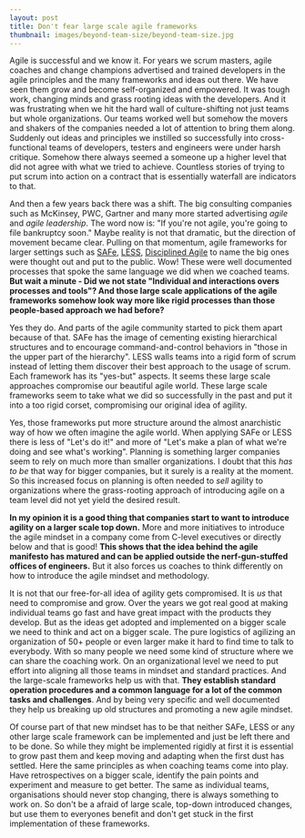 ```yaml
---
layout: post
title: Don't fear large scale agile frameworks
thumbnail: images/beyond-team-size/beyond-team-size.jpg
---
```


Agile is successful and we know it. For years we scrum masters, agile coaches and change champions advertised and trained developers in the agile principles and the many frameworks and ideas out there. We have seen them grow and become self-organized and empowered. It was tough work, changing minds and grass rooting ideas with the developers. And it was frustrating when we hit the hard wall of culture-shifting not just teams but whole organizations. Our teams worked well but somehow the movers and shakers of the companies needed a lot of attention to bring them along. Suddenly out ideas and principles we instilled so successfully into cross-functional teams of developers, testers and engineers were under harsh critique. Somehow there always seemed a someone up a higher level that did not agree with what we tried to achieve. Countless stories of trying to put scrum into action on a contract that is essentially waterfall are indicators to that.

And then a few years back there was a shift. The big consulting companies such as McKinsey, PWC, Gartner and many more started advertising *agile* and *agile leadership*. The word now is: "If you're not agile, you're going to file bankruptcy soon." Maybe reality is not that dramatic, but the direction of movement became clear. Pulling on that momentum, agile frameworks for larger settings such as [SAFe](https://www.scaledagileframework.com/), [LESS](https://less.works/), [Disciplined Agile](http://www.disciplinedagiledelivery.com/introduction-to-dad/) to name the big ones were thought out and put to the public. Wow! These were well documented processes that spoke the same language we did when we coached teams. **But wait a minute - Did we not state "Individual and interactions overs processes and tools"? And those large scale applications of the agile frameworks somehow look way more like rigid processes than those people-based approach we had before?**

Yes they do. And parts of the agile community started to pick them apart because of that. SAFe has the image of cementing existing hierarchical structures and to encourage command-and-control behaviors in "those in the upper part of the hierarchy". LESS walls teams into a rigid form of scrum instead of letting them discover their best approach to the usage of scrum. Each framework has its "yes-but" aspects. It seems these large scale approaches compromise our beautiful agile world. These large scale frameworks seem to take what we did so successfully in the past and put it into a too rigid corset, compromising our original idea of agility. 

Yes, those frameworks put more structure around the almost anarchistic way of how we often imagine the agile world. When applying SAFe or LESS there is less of "Let's do it!" and more of "Let's make a plan of what we're doing and see what's working". Planning is something larger companies seem to rely on much more than smaller organizations. I doubt that this *has to be* that way for bigger companies, but it surely is a reality at the moment. So this increased focus on planning is often needed to *sell* agility to organizations where the grass-rooting approach of introducing agile on a team level did not yet yield the desired result. 

**In my opinion it is a good thing that companies start to want to introduce agility on a larger scale top down.** More and more initiatives to introduce the agile mindset in a company come from C-level executives or directly below and that is good! **This shows that the idea behind the agile manifesto has matured and can be applied outside the nerf-gun-stuffed offices of engineers.** But it also forces us coaches to think differently on how to introduce the agile mindset and methodology.   

It is not that our free-for-all idea of agility gets compromised. It is *us* that need to compromise and grow. Over the years we got real good at making individual teams go fast and have great impact with the products they develop. But as the ideas get adopted and implemented on a bigger scale we need to think and act on a bigger scale. The pure logistics of agilizing an organization of 50+ people or even larger make it hard to find time to talk to everybody. With so many people we need some kind of structure where we can share the coaching work. On an organizational level we need to put effort into aligning all those teams in mindset and standard practices. And the large-scale frameworks help us with that. **They establish standard operation procedures and a common language for a lot of the common tasks and challenges**. And by being very specific and well documented they help us breaking up old structures and promoting a new agile mindset. 

Of course part of that new mindset has to be that neither SAFe, LESS or any other large scale framework can be implemented and just be left there and to be done. So while they might be implemented rigidly at first it is essential to grow past them and keep moving and adapting when the first dust has settled. Here the same principles as when coaching teams come into play. Have retrospectives on a bigger scale, identify the pain points and experiment and measure to get better. The same as individual teams, organisations should never stop changing, there is always something to work on. So don't be a afraid of large scale, top-down introduced changes, but use them to everyones benefit and don't get stuck in the first implementation of these frameworks. 

